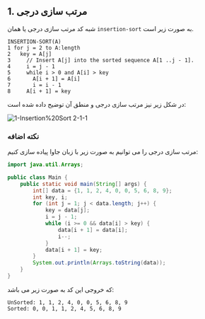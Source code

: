 ## 1. مرتب سازی درجی

شبه کد مرتب سازی درجی یا همان `insertion-sort` به صورت زیر است.
```pseudocode
INSERTION-SORT(A)
1 for j = 2 to A:length
2   key = A[j]
3     // Insert A[j] into the sorted sequence A[1 ..j - 1].
4     i = j - 1
5     while i > 0 and A[i] > key
6       A[i + 1] = A[i]
7       i = i - 1
8     A[i + 1] = key
```
در شکل زیر نیز مرتب سازی درجی و منطق آن توضیح داده شده است:

![1-Insertion%20Sort 2-1-1](https://ehsan.storage.iran.liara.space/git-hub/CLRS-Book/%201-Foundations/%202-Getting%20Started/1-Insertion%20Sort/2-1-1.png)

### نکته اضافه
مرتب سازی درجی را می توانیم به صورت زیر با زبان جاوا پیاده سازی کنیم:
```java
import java.util.Arrays;

public class Main {
    public static void main(String[] args) {
        int[] data = {1, 1, 2, 4, 0, 0, 5, 6, 8, 9};
        int key, i;
        for (int j = 1; j < data.length; j++) {
            key = data[j];
            i = j - 1;
            while (i >= 0 && data[i] > key) {
                data[i + 1] = data[i];
                i--;
            }
            data[i + 1] = key;
        }
        System.out.println(Arrays.toString(data));
    }
}
```
که خروجی این کد به صورت زیر می باشد:
```console
UnSorted: 1, 1, 2, 4, 0, 0, 5, 6, 8, 9
Sorted: 0, 0, 1, 1, 2, 4, 5, 6, 8, 9
```
